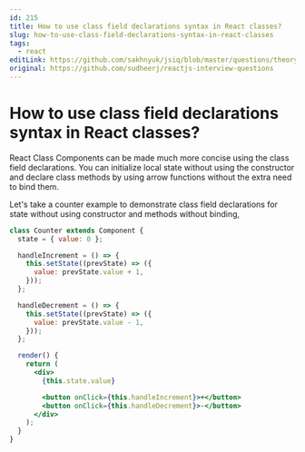 ```yaml
---
id: 215
title: How to use class field declarations syntax in React classes?
slug: how-to-use-class-field-declarations-syntax-in-react-classes
tags:
  - react
editLink: https://github.com/sakhnyuk/jsiq/blob/master/questions/theory/react/215.md
original: https://github.com/sudheerj/reactjs-interview-questions
---
```


# How to use class field declarations syntax in React classes?

React Class Components can be made much more concise using the class field declarations. You can initialize local state without using the constructor and declare class methods by using arrow functions without the extra need to bind them.

Let's take a counter example to demonstrate class field declarations for state without using constructor and methods without binding,

```jsx
class Counter extends Component {
  state = { value: 0 };

  handleIncrement = () => {
    this.setState((prevState) => ({
      value: prevState.value + 1,
    }));
  };

  handleDecrement = () => {
    this.setState((prevState) => ({
      value: prevState.value - 1,
    }));
  };

  render() {
    return (
      <div>
        {this.state.value}

        <button onClick={this.handleIncrement}>+</button>
        <button onClick={this.handleDecrement}>-</button>
      </div>
    );
  }
}
```